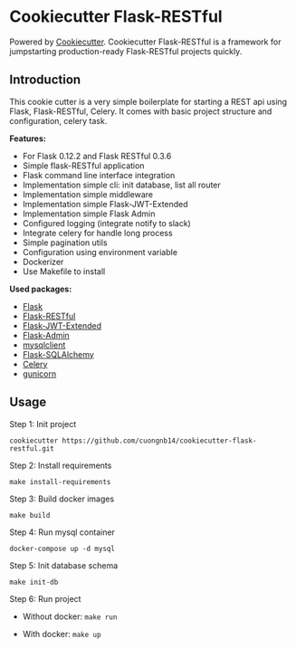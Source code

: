 # Cookiecutter Flask-RESTful

Powered by [Cookiecutter](https://github.com/audreyr/cookiecutter). Cookiecutter Flask-RESTful is a framework for jumpstarting production-ready Flask-RESTful projects quickly.

## Introduction
This cookie cutter is a very simple boilerplate for starting a REST api using Flask, Flask-RESTful, Celery. It comes with basic project structure and configuration, celery task.

**Features:**
- For Flask 0.12.2 and Flask RESTful 0.3.6 
- Simple flask-RESTful application
- Flask command line interface integration
- Implementation simple cli: init database, list all router
- Implementation simple middleware
- Implementation simple Flask-JWT-Extended
- Implementation simple Flask Admin
- Configured logging (integrate notify to slack)
- Integrate celery for handle long process
- Simple pagination utils  
- Configuration using environment variable
- Dockerizer
- Use Makefile to install

**Used packages:**
- [Flask](http://flask.pocoo.org/)
- [Flask-RESTful](https://flask-restful.readthedocs.io/en/latest/)
- [Flask-JWT-Extended](http://flask-jwt-extended.readthedocs.io/en/latest/index.html)
- [Flask-Admin](https://flask-admin.readthedocs.io/en/latest/)
- [mysqlclient](https://github.com/PyMySQL/mysqlclient-python)
- [Flask-SQLAlchemy](http://flask-sqlalchemy.pocoo.org/2.3/)
- [Celery](http://www.celeryproject.org/)
- [gunicorn](http://gunicorn.org/)


## Usage

Step 1: Init project
 
`cookiecutter https://github.com/cuongnb14/cookiecutter-flask-restful.git`

Step 2: Install requirements

`make install-requirements`

Step 3: Build docker images

`make build`

Step 4: Run mysql container

`docker-compose up -d mysql`

Step 5: Init database schema

`make init-db`

Step 6: Run project

- Without docker: `make run`
    
- With docker: `make up`
    
 